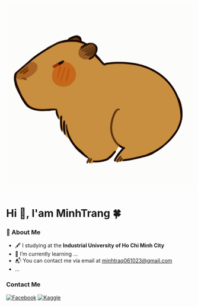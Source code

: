 ![0](https://github.com/TinaAngel0610/TinaAngel0610/blob/main/Capy.gif)
# Hi :wave:, I'am MinhTrang :four_leaf_clover:

### :sparkler: About Me
- :fountain_pen: I studying at the **Industrial University of Ho Chi Minh City**
- :memo: I’m currently learning ...
- :mailbox_with_mail: You can contact me via email at minhtraq061023@gmail.com
- ...
### Contact Me
[![Facebook](https://img.icons8.com/?size=100&id=118562&format=png&color=000000)](https://www.facebook.com/minh.traq.116)  [![Kaggle](https://img.icons8.com/?size=100&id=bMncK0wGFANA&format=png&color=000000)](https://www.kaggle.com/minhtraq)

